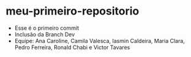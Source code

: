 # meu-primeiro-repositorio
- Esse é o primeiro commit
- Inclusão da Branch Dev
- Equipe: Ana Caroline, Camila Valesca, Iasmin Caldeira, Maria Clara, Pedro Ferreira, Ronald Chabi e Victor Tavares
